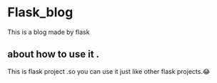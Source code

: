 # Flask_blog
This is a  blog made by flask 
## about how to use it .
This is flask project .so you can use it just like other flask projects.😂
